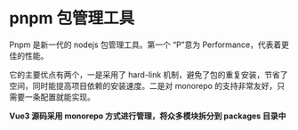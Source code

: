 # pnpm 包管理工具

Pnpm 是新一代的 nodejs 包管理工具。第一个 “P”意为 Performance，代表着更佳的性能。

它的主要优点有两个，一是采用了 hard-link 机制，避免了包的重复安装，节省了空间，同时能提高项目依赖的安装速度。二是对 monorepo 的支持非常友好，只需要一条配置就能实现。

**Vue3 源码采用 monorepo 方式进行管理，将众多模块拆分到 packages 目录中**
